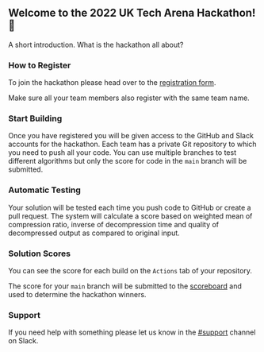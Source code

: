 ## Welcome to the 2022 UK Tech Arena Hackathon! 👋

A short introduction. What is the hackathon all about?

### How to Register
To join the hackathon please head over to the [registration form](https://www.bemyapp.com/).

Make sure all your team members also register with the same team name.

### Start Building
Once you have registered you will be given access to the GitHub and Slack accounts for the hackathon. Each team has a private Git repository to which you need to push all your code. You can use multiple branches to test different algorithms but only the score for code in the `main` branch will be submitted.

### Automatic Testing
Your solution will be tested each time you push code to GitHub or create a pull request. The system will calculate a score based on weighted mean of compression ratio, inverse of decompression time and quality of decompressed output as compared to original input.

### Solution Scores
You can see the score for each build on the `Actions` tab of your repository.

The score for your `main` branch will be submitted to the [scoreboard](https://www.bemyapp.com/) and used to determine the hackathon winners.

### Support
If you need help with something please let us know in the [#support](https://www.bemyapp.com/) channel on Slack.
